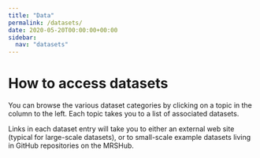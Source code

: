 ```yaml
---
title: "Data"
permalink: /datasets/
date: 2020-05-20T00:00:00+00:00
sidebar:
  nav: "datasets"
---
```


# How to access datasets

You can browse the various dataset categories by clicking on a topic in the column to the left. Each topic takes you to a list of associated datasets.

Links in each dataset entry will take you to either an external web site (typical for large-scale datasets), or to small-scale example datasets living in GitHub repositories on the MRSHub.
